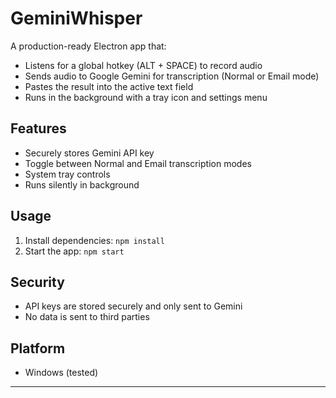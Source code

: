 # GeminiWhisper

A production-ready Electron app that:
- Listens for a global hotkey (ALT + SPACE) to record audio
- Sends audio to Google Gemini for transcription (Normal or Email mode)
- Pastes the result into the active text field
- Runs in the background with a tray icon and settings menu

## Features
- Securely stores Gemini API key
- Toggle between Normal and Email transcription modes
- System tray controls
- Runs silently in background

## Usage
1. Install dependencies: `npm install`
2. Start the app: `npm start`

## Security
- API keys are stored securely and only sent to Gemini
- No data is sent to third parties

## Platform
- Windows (tested)

---
